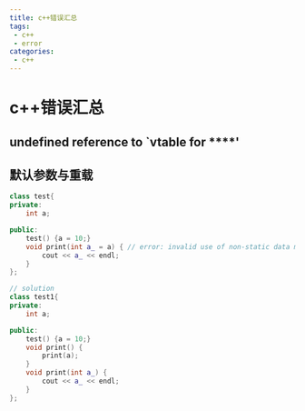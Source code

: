 ```yaml
---
title: c++错误汇总
tags:
 - c++
 - error
categories:
 - c++
---
```

# c++错误汇总


## undefined reference to `vtable for ****'




## 默认参数与重载

```cpp
class test{
private:
    int a;

public:
    test() {a = 10;}
    void print(int a_ = a) { // error: invalid use of non-static data member 'test::a'
        cout << a_ << endl;
    }
};

// solution
class test1{
private:
    int a;

public:
    test() {a = 10;}
    void print() {
        print(a);
    }
    void print(int a_) {
        cout << a_ << endl;
    }
};
```